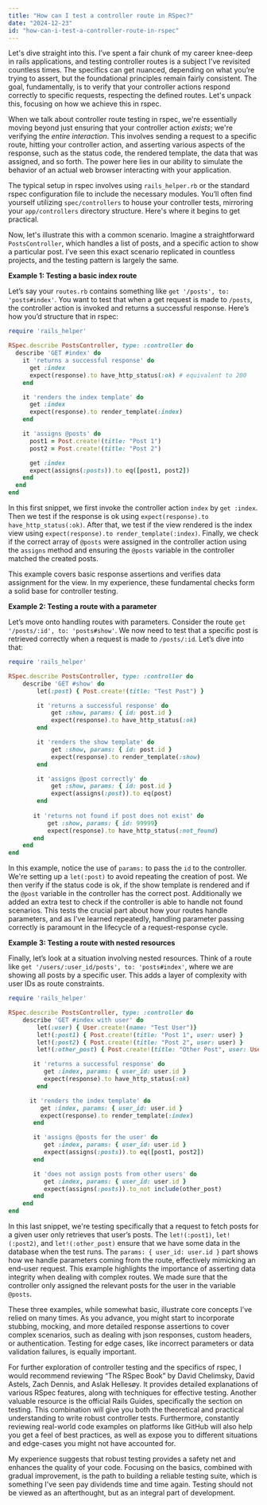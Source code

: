```yaml
---
title: "How can I test a controller route in RSpec?"
date: "2024-12-23"
id: "how-can-i-test-a-controller-route-in-rspec"
---
```


Let's dive straight into this. I’ve spent a fair chunk of my career knee-deep in rails applications, and testing controller routes is a subject I've revisited countless times. The specifics can get nuanced, depending on what you’re trying to assert, but the foundational principles remain fairly consistent. The goal, fundamentally, is to verify that your controller actions respond correctly to specific requests, respecting the defined routes. Let's unpack this, focusing on how we achieve this in rspec.

When we talk about controller route testing in rspec, we're essentially moving beyond just ensuring that your controller action *exists*; we're verifying the *entire interaction*. This involves sending a request to a specific route, hitting your controller action, and asserting various aspects of the response, such as the status code, the rendered template, the data that was assigned, and so forth. The power here lies in our ability to simulate the behavior of an actual web browser interacting with your application.

The typical setup in rspec involves using `rails_helper.rb` or the standard rspec configuration file to include the necessary modules. You’ll often find yourself utilizing `spec/controllers` to house your controller tests, mirroring your `app/controllers` directory structure. Here's where it begins to get practical.

Now, let's illustrate this with a common scenario. Imagine a straightforward `PostsController`, which handles a list of posts, and a specific action to show a particular post. I’ve seen this exact scenario replicated in countless projects, and the testing pattern is largely the same.

**Example 1: Testing a basic index route**

Let’s say your `routes.rb` contains something like `get '/posts', to: 'posts#index'`. You want to test that when a get request is made to `/posts`, the controller action is invoked and returns a successful response. Here’s how you’d structure that in rspec:

```ruby
require 'rails_helper'

RSpec.describe PostsController, type: :controller do
  describe 'GET #index' do
    it 'returns a successful response' do
      get :index
      expect(response).to have_http_status(:ok) # equivalent to 200
    end

    it 'renders the index template' do
      get :index
      expect(response).to render_template(:index)
    end

    it 'assigns @posts' do
      post1 = Post.create!(title: "Post 1")
      post2 = Post.create!(title: "Post 2")

      get :index
      expect(assigns(:posts)).to eq([post1, post2])
    end
  end
end
```
In this first snippet, we first invoke the controller action `index` by `get :index`. Then we test if the response is ok using `expect(response).to have_http_status(:ok)`. After that, we test if the view rendered is the index view using `expect(response).to render_template(:index)`. Finally, we check if the correct array of `@posts` were assigned in the controller action using the `assigns` method and ensuring the `@posts` variable in the controller matched the created posts.

This example covers basic response assertions and verifies data assignment for the view. In my experience, these fundamental checks form a solid base for controller testing.

**Example 2: Testing a route with a parameter**

Let’s move onto handling routes with parameters. Consider the route `get '/posts/:id', to: 'posts#show'`. We now need to test that a specific post is retrieved correctly when a request is made to `/posts/:id`. Let’s dive into that:

```ruby
require 'rails_helper'

RSpec.describe PostsController, type: :controller do
    describe 'GET #show' do
        let(:post) { Post.create!(title: "Test Post") }

        it 'returns a successful response' do
            get :show, params: { id: post.id }
            expect(response).to have_http_status(:ok)
        end

        it 'renders the show template' do
            get :show, params: { id: post.id }
            expect(response).to render_template(:show)
        end

        it 'assigns @post correctly' do
            get :show, params: { id: post.id }
            expect(assigns(:post)).to eq(post)
        end
        
       it 'returns not found if post does not exist' do
           get :show, params: { id: 99999}
           expect(response).to have_http_status(:not_found)
       end
    end
end
```

In this example, notice the use of `params:` to pass the `id` to the controller. We're setting up a `let(:post)` to avoid repeating the creation of post. We then verify if the status code is ok, if the show template is rendered and if the `@post` variable in the controller has the correct post. Additionally we added an extra test to check if the controller is able to handle not found scenarios. This tests the crucial part about how your routes handle parameters, and as I've learned repeatedly, handling parameter passing correctly is paramount in the lifecycle of a request-response cycle.

**Example 3: Testing a route with nested resources**

Finally, let’s look at a situation involving nested resources. Think of a route like `get '/users/:user_id/posts', to: 'posts#index'`, where we are showing all posts by a specific user. This adds a layer of complexity with user IDs as route constraints.

```ruby
require 'rails_helper'

RSpec.describe PostsController, type: :controller do
    describe 'GET #index with user' do
        let(:user) { User.create!(name: "Test User")}
        let!(:post1) { Post.create!(title: "Post 1", user: user) }
        let!(:post2) { Post.create!(title: "Post 2", user: user) }
        let!(:other_post) { Post.create!(title: "Other Post", user: User.create!(name: "Another user"))}

       it 'returns a successful response' do
          get :index, params: { user_id: user.id }
          expect(response).to have_http_status(:ok)
        end

      it 'renders the index template' do
         get :index, params: { user_id: user.id }
         expect(response).to render_template(:index)
       end

       it 'assigns @posts for the user' do
          get :index, params: { user_id: user.id }
          expect(assigns(:posts)).to eq([post1, post2])
       end

       it 'does not assign posts from other users' do
          get :index, params: { user_id: user.id }
          expect(assigns(:posts)).to_not include(other_post)
       end
    end
end
```

In this last snippet, we're testing specifically that a request to fetch posts for a given user only retrieves that user’s posts. The `let!(:post1)`, `let!(:post2)`, and `let!(:other_post)` ensure that we have some data in the database when the test runs. The `params: { user_id: user.id }` part shows how we handle parameters coming from the route, effectively mimicking an end-user request. This example highlights the importance of asserting data integrity when dealing with complex routes. We made sure that the controller only assigned the relevant posts for the user in the variable `@posts`.

These three examples, while somewhat basic, illustrate core concepts I’ve relied on many times. As you advance, you might start to incorporate stubbing, mocking, and more detailed response assertions to cover complex scenarios, such as dealing with json responses, custom headers, or authentication. Testing for edge cases, like incorrect parameters or data validation failures, is equally important.

For further exploration of controller testing and the specifics of rspec, I would recommend reviewing “The RSpec Book” by David Chelimsky, David Astels, Zach Dennis, and Aslak Hellesøy. It provides detailed explanations of various RSpec features, along with techniques for effective testing. Another valuable resource is the official Rails Guides, specifically the section on testing. This combination will give you both the theoretical and practical understanding to write robust controller tests. Furthermore, constantly reviewing real-world code examples on platforms like GitHub will also help you get a feel of best practices, as well as expose you to different situations and edge-cases you might not have accounted for.

My experience suggests that robust testing provides a safety net and enhances the quality of your code. Focusing on the basics, combined with gradual improvement, is the path to building a reliable testing suite, which is something I've seen pay dividends time and time again. Testing should not be viewed as an afterthought, but as an integral part of development.
